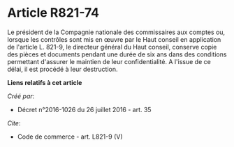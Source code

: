# Article R821-74

Le président de la Compagnie nationale des commissaires aux comptes ou, lorsque les contrôles sont mis en œuvre par le Haut
conseil en application de l'article L. 821-9, le directeur général du Haut conseil, conserve copie des pièces et documents
pendant une durée de six ans dans des conditions permettant d'assurer le maintien de leur confidentialité. A l'issue de ce
délai, il est procédé à leur destruction.

**Liens relatifs à cet article**

_Créé par_:

  - Décret n°2016-1026 du 26 juillet 2016 - art. 35

_Cite_:

  - Code de commerce - art. L821-9 (V)
